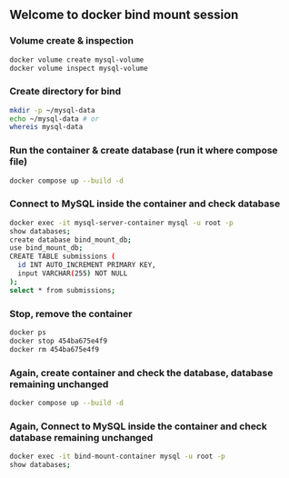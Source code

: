 ## Welcome to docker bind mount session

### Volume create & inspection

```bash
docker volume create mysql-volume
docker volume inspect mysql-volume
```

### Create directory for bind

```bash
mkdir -p ~/mysql-data
echo ~/mysql-data # or
whereis mysql-data
```

### Run the container & create database (run it where compose file)

```bash
docker compose up --build -d
```

### Connect to MySQL inside the container and check database

```bash
docker exec -it mysql-server-container mysql -u root -p
show databases;
create database bind_mount_db;
use bind_mount_db;
CREATE TABLE submissions (
  id INT AUTO_INCREMENT PRIMARY KEY,
  input VARCHAR(255) NOT NULL
);
select * from submissions;
```

### Stop, remove the container

```bash
docker ps
docker stop 454ba675e4f9
docker rm 454ba675e4f9
```

### Again, create container and check the database, database remaining unchanged

```bash
docker compose up --build -d
```

### Again, Connect to MySQL inside the container and check database remaining unchanged

```bash
docker exec -it bind-mount-container mysql -u root -p
show databases;
```
